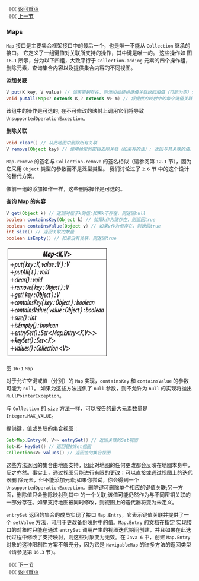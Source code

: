 《《《 [返回首页](../README.md)       <br/>
《《《 [上一节](../ch15/03_Comparing_List_Implementations.md)

### Maps

`Map` 接口是主要集合框架接口中的最后一个，也是唯一不能从 `Collection` 继承的接口。 它定义了一组键值对关联所支持的操作，其中键是唯一的。 这些操作如
图 `16-1` 所示，分为以下四组，大致平行于 `Collection-adding` 元素的四个操作组，删除元素，查询集合内容以及提供集合内容的不同视图。

**添加关联**

```java
V put(K key, V value) // 如果密钥存在，则添加或替换键值关联返回旧值（可能为空）; 否则返回null
void putAll(Map<? extends K,? extends V> m) // 将提供的映射中的每个键值关联添加到接收器中
```

该组中的操作是可选的; 在不可修改的映射上调用它们将导致 `UnsupportedOperationException`。

**删除关联**

```java
void clear() // 从此地图中删除所有关联
V remove(Object key) // 使用给定的密钥去除关联（如果有的话）; 返回与其关联的值，或返回null
```

`Map.remove` 的签名与 `Collection.remove` 的签名相似（请参阅第 `12.1` 节），因为它采用 `Object` 类型的参数而不是泛型类型。 我们讨论过了 `2.6` 节
中的这个设计的替代方案。

像前一组的添加操作一样，这些删除操作是可选的。

**查询 Map 的内容**

```java
V get(Object k) // 返回对应于k的值;如果k不存在，则返回null
boolean containsKey(Object k) // 如果k作为键存在，则返回true
boolean containsValue(Object v) // 如果v作为值存在，则返回true
int size() // 返回关联的数量
boolean isEmpty() // 如果没有关联，则返回true
```

![](16_1.png)

图 `16-1` `Map`

对于允许空键或值（分别）的 `Map` 实现，`containsKey` 和 `containsValue` 的参数可能为 `null`。 如果为这些方法提供了 `null` 参数，则不允许为 
`null` 的实现将抛出 `NullPointerException`。

与 `Collection` 的 `size` 方法一样，可以报告的最大元素数量是 `Integer.MAX_VALUE`。

提供键，值或关联的集合视图：

```java
Set<Map.Entry<K, V>> entrySet() // 返回关联的Set视图
Set<K> keySet() // 返回键的Set视图
Collection<V> values() // 返回值的集合视图
```

这些方法返回的集合由地图支持，因此对地图的任何更改都会反映在地图本身中，反之亦然。事实上，通过视图只能进行有限的更改：可以直接或通过视图上的迭代器删
除元素，但不能添加元素;如果你尝试，你会得到一个 `UnsupportedOperationException`。删除键可删除单个相应的键值关联;另一方面，删除值只会删除映射到其中
的一个关联;该值可能仍然作为与不同密钥关联的一部分存在。如果支持地图被同时修改，则视图上的迭代器将变为未定义。

`entrySet` 返回的集合的成员实现了接口 `Map.Entry`，它表示键值关联并提供了一个 `setValue` 方法，可用于更改备份映射中的值。`Map.Entry` 的文档在指定
实现接口的对象时只能在通过 `entrySet` 调用产生的视图迭代期间创建，并且如果在此迭代过程中修改了支持映射，则这些对象变为无效。在 `Java 6` 中，创建 
`Map.Entry` 对象的这种限制性方案不够充分，因为它是 `NavigableMap` 的许多方法的返回类型（请参见第 `16.3` 节）。

《《《 [下一节](01_Using_the_Methods_of_Map.md)      <br/>
《《《 [返回首页](../README.md)
